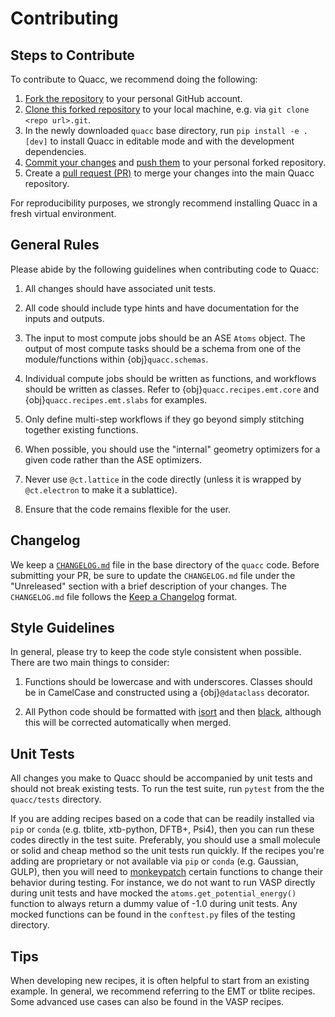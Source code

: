 # Contributing

## Steps to Contribute

To contribute to Quacc, we recommend doing the following:

1. [Fork the repository](https://docs.github.com/en/get-started/quickstart/fork-a-repo) to your personal GitHub account.
2. [Clone this forked repository](https://docs.github.com/en/repositories/creating-and-managing-repositories/cloning-a-repository) to your local machine, e.g. via `git clone <repo url>.git`.
3. In the newly downloaded `quacc` base directory, run `pip install -e .[dev]` to install Quacc in editable mode and with the development dependencies.
4. [Commit your changes](https://github.com/git-guides/git-commit) and [push them](https://github.com/git-guides/git-push) to your personal forked repository.
5. Create a [pull request (PR)](https://docs.github.com/en/pull-requests/collaborating-with-pull-requests/proposing-changes-to-your-work-with-pull-requests/creating-a-pull-request) to merge your changes into the main Quacc repository.

For reproducibility purposes, we strongly recommend installing Quacc in a fresh virtual environment.

## General Rules

Please abide by the following guidelines when contributing code to Quacc:

1. All changes should have associated unit tests.

2. All code should include type hints and have documentation for the inputs and outputs.

3. The input to most compute jobs should be an ASE `Atoms` object. The output of most compute tasks should be a schema from one of the module/functions within {obj}`quacc.schemas`.

4. Individual compute jobs should be written as functions, and workflows should be written as classes. Refer to {obj}`quacc.recipes.emt.core` and {obj}`quacc.recipes.emt.slabs` for examples.

5. Only define multi-step workflows if they go beyond simply stitching together existing functions.

6. When possible, you should use the "internal" geometry optimizers for a given code rather than the ASE optimizers.

7. Never use `@ct.lattice` in the code directly (unless it is wrapped by `@ct.electron` to make it a sublattice).

8. Ensure that the code remains flexible for the user.

## Changelog

We keep a [`CHANGELOG.md`](https://github.com/quantum-accelerators/quacc/blob/main/CHANGELOG.md) file in the base directory of the `quacc` code. Before submitting your PR, be sure to update the `CHANGELOG.md` file under the "Unreleased" section with a brief description of your changes. The `CHANGELOG.md` file follows the [Keep a Changelog](https://keepachangelog.com) format.

## Style Guidelines

In general, please try to keep the code style consistent when possible. There are two main things to consider:

1. Functions should be lowercase and with underscores. Classes should be in CamelCase and constructed using a {obj}`@dataclass` decorator.

2. All Python code should be formatted with [isort](https://github.com/PyCQA/isort) and then [black](https://github.com/psf/black), although this will be corrected automatically when merged.

## Unit Tests

All changes you make to Quacc should be accompanied by unit tests and should not break existing tests. To run the test suite, run `pytest` from the the `quacc/tests` directory.

If you are adding recipes based on a code that can be readily installed via `pip` or `conda` (e.g. tblite, xtb-python, DFTB+, Psi4), then you can run these codes directly in the test suite. Preferably, you should use a small molecule or solid and cheap method so the unit tests run quickly. If the recipes you're adding are proprietary or not available via `pip` or `conda` (e.g. Gaussian, GULP), then you will need to [monkeypatch](https://docs.pytest.org/en/7.1.x/how-to/monkeypatch.html) certain functions to change their behavior during testing. For instance, we do not want to run VASP directly during unit tests and have mocked the `atoms.get_potential_energy()` function to always return a dummy value of -1.0 during unit tests. Any mocked functions can be found in the `conftest.py` files of the testing directory.

## Tips

When developing new recipes, it is often helpful to start from an existing example. In general, we recommend referring to the EMT or tblite recipes. Some advanced use cases can also be found in the VASP recipes.
